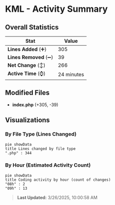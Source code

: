 # KML - Activity Summary 

## Overall Statistics

| Stat                   | Value                                                             |
| ---------------------- | ----------------------------------------------------------------- |
| **Lines Added** (➕)   | 305                                          |
| **Lines Removed** (➖) | 39                                        |
| **Net Change** (↕)    | 266                |
| **Active Time** (⌚)   | 24 minutes |


## Modified Files
- **index.php** (+305, -39)

## Visualizations

### By File Type (Lines Changed)

```mermaid
pie showData
title Lines changed by file type
".php" : 344
```

### By Hour (Estimated Activity Count)

```mermaid
pie showData
title Coding activity by hour (count of changes)
"08h" : 2
"09h" : 13
```


> **Last Updated:** 3/26/2025, 10:00:58 AM